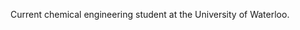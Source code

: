 Current chemical engineering student at the University of Waterloo.
<!--
Pronouns: She/Her
<!--
How to reach me: msdias@uwaterloo.ca

<!--
**mikhaella-dias/mikhaella-dias** is a ✨ _special_ ✨ repository because its `README.md` (this file) appears on your GitHub profile.

